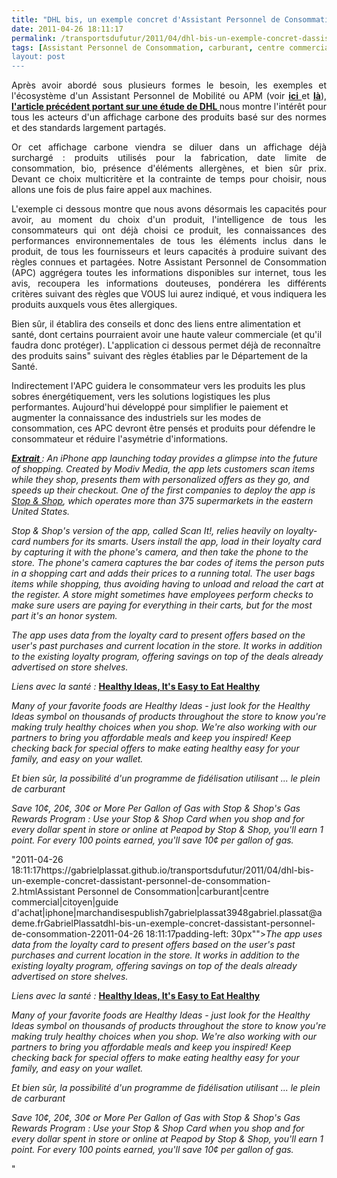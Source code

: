 ```yaml
---
title: "DHL bis, un exemple concret d'Assistant Personnel de Consommation"
date: 2011-04-26 18:11:17
permalink: /transportsdufutur/2011/04/dhl-bis-un-exemple-concret-dassistant-personnel-de-consommation-2.html
tags: [Assistant Personnel de Consommation, carburant, centre commercial, citoyen, guide d'achat, iphone, marchandises]
layout: post
---
```


<p style="text-align: justify">Après avoir abordé sous plusieurs formes le besoin, les exemples et l'écosystème d'un Assistant Personnel de Mobilité ou APM (voir <strong><a href="https://gabrielplassat.github.io/transportsdufutur/2010/11/metanote-tdf-10-nous-etions-nous-sommes-et-nous-serons-des-cyborgs-lassistant-personnel-de-mobilite.html" target="_blank">ici </a></strong>et <strong><a href="https://gabrielplassat.github.io/transportsdufutur/2011/04/personnal-travel-assistant-assistant-personnel-de-mobilite-seoul.html" target="_blank">là</a></strong>), <strong><a href="https://gabrielplassat.github.io/transportsdufutur/2011/04/dhl-les-solutions-logistiques-durables-passent-par-plus-de-transparence-plus-de-regulation-plus-de-c.html" target="_blank">l'article précédent portant sur une étude de DHL </a></strong>nous montre l'intérêt pour tous les acteurs d'un affichage carbone des produits basé sur des normes et des standards largement partagés.</p> <p style="text-align: justify">Or cet affichage carbone viendra se diluer dans un affichage déjà surchargé : produits utilisés pour la fabrication, date limite de consommation, bio, présence d'éléments allergènes, et bien sûr prix. Devant ce choix multicritère et la contrainte de temps pour choisir, nous allons une fois de plus faire appel aux machines.</p> <p style="text-align: justify">L'exemple ci dessous montre que nous avons désormais les capacités pour avoir, au moment du choix d'un produit, l'intelligence de tous les consommateurs qui ont déjà choisi ce produit, les connaissances des performances environnementales de tous les éléments inclus dans le produit, de tous les fournisseurs et leurs capacités à produire suivant des règles connues et partagées. Notre Assistant Personnel de Consommation (APC) aggrégera toutes les informations disponibles sur internet, tous les avis, recoupera les informations douteuses, pondérera les différents critères suivant des règles que VOUS lui aurez indiqué, et vous indiquera les produits auxquels vous êtes allergiques. </p>  <!--more-->  Bien sûr, il établira des conseils et donc des liens entre alimentation et santé, dont certains pourraient avoir une haute valeur commerciale (et qu'il faudra donc protéger). L'application ci dessous permet déjà de reconnaître des produits sains" suivant des règles établies par le Département de la Santé. <p style=""text-align: justify"">Indirectement l'APC guidera le consommateur vers les produits les plus sobres énergétiquement, vers les solutions logistiques les plus performantes. Aujourd'hui développé pour simplifier le paiement et augmenter la connaissance des industriels sur les modes de consommation, ces APC devront être pensés et produits pour défendre le consommateur et réduire l'asymétrie d'informations.</p> <p></p> <p style=""text-align: justifypadding-left: 30px""><em><strong><a href=""http://www.technologyreview.com/communications/37457/page2/"" target=""_blank"">Extrait </a></strong>: An iPhone app launching today provides a glimpse into the future of shopping. Created by Modiv Media, the app lets customers scan items while they shop, presents them with personalized offers as they go, and speeds up their checkout. One of the first companies to deploy the app is <a href=""http://www.stopandshop.com/"" target=""_blank"">Stop & Shop</a>, which operates more than 375 supermarkets in the eastern United States.</em></p> <p style=""text-align: justifypadding-left: 30px""><em>Stop & Shop's version of the app, called Scan It!, relies heavily on loyalty-card numbers for its smarts. Users install the app, load in their loyalty card by capturing it with the phone's camera, and then take the phone to the store. The phone's camera captures the bar codes of items the person puts in a shopping cart and adds their prices to a running total. The user bags items while shopping, thus avoiding having to unload and reload the cart at the register. A store might sometimes have employees perform checks to make sure users are paying for everything in their carts, but for the most part it's an honor system.</em></p> <p style=""text-align: justifypadding-left: 30px""><em>The app uses data from the loyalty card to present offers based on the user's past purchases and current location in the store. It works in addition to the existing loyalty program, offering savings on top of the deals already advertised on store shelves.</em></p> <p style=""text-align: justifypadding-left: 30px""><em>Liens avec la santé : </em><strong><a href=""http://www.stopandshop.com/living_well/index.htm?linkid=MN"" target=""_blank"">Healthy Ideas, It's Easy to Eat Healthy </a></strong></p> <p style=""text-align: justifypadding-left: 30px""><em>Many of your favorite foods are Healthy Ideas - just look for the Healthy Ideas symbol on thousands of products throughout the store to know you're making truly healthy choices when you shop. We're also working with our partners to bring you affordable meals and keep you inspired! Keep checking back for special offers to make eating healthy easy for your family, and easy on your wallet.</em></p> <p style=""text-align: justifypadding-left: 30px""><em>Et bien sûr, la possibilité d'un programme de fidélisation utilisant ... le plein de carburant </em></p> <p style=""text-align: justifypadding-left: 30px""><em>Save 10¢, 20¢, 30¢ or More Per Gallon of Gas with Stop & Shop's Gas Rewards Program : Use your Stop & Shop Card when you shop and for every dollar spent in store or online at Peapod by Stop & Shop, you'll earn 1 point. For every 100 points earned, you'll save 10¢ per gallon of gas.</em></p>"2011-04-26 18:11:17https://gabrielplassat.github.io/transportsdufutur/2011/04/dhl-bis-un-exemple-concret-dassistant-personnel-de-consommation-2.htmlAssistant Personnel de Consommation|carburant|centre commercial|citoyen|guide d'achat|iphone|marchandisespublish7gabrielplassat3948gabriel.plassat@ademe.frGabrielPlassatdhl-bis-un-exemple-concret-dassistant-personnel-de-consommation-22011-04-26 18:11:17padding-left: 30px""><em>The app uses data from the loyalty card to present offers based on the user's past purchases and current location in the store. It works in addition to the existing loyalty program, offering savings on top of the deals already advertised on store shelves.</em></p> <p style=""text-align: justifypadding-left: 30px""><em>Liens avec la santé : </em><strong><a href=""http://www.stopandshop.com/living_well/index.htm?linkid=MN"" target=""_blank"">Healthy Ideas, It's Easy to Eat Healthy </a></strong></p> <p style=""text-align: justifypadding-left: 30px""><em>Many of your favorite foods are Healthy Ideas - just look for the Healthy Ideas symbol on thousands of products throughout the store to know you're making truly healthy choices when you shop. We're also working with our partners to bring you affordable meals and keep you inspired! Keep checking back for special offers to make eating healthy easy for your family, and easy on your wallet.</em></p> <p style=""text-align: justifypadding-left: 30px""><em>Et bien sûr, la possibilité d'un programme de fidélisation utilisant ... le plein de carburant </em></p> <p style=""text-align: justifypadding-left: 30px""><em>Save 10¢, 20¢, 30¢ or More Per Gallon of Gas with Stop & Shop's Gas Rewards Program : Use your Stop & Shop Card when you shop and for every dollar spent in store or online at Peapod by Stop & Shop, you'll earn 1 point. For every 100 points earned, you'll save 10¢ per gallon of gas.</em></p>"

